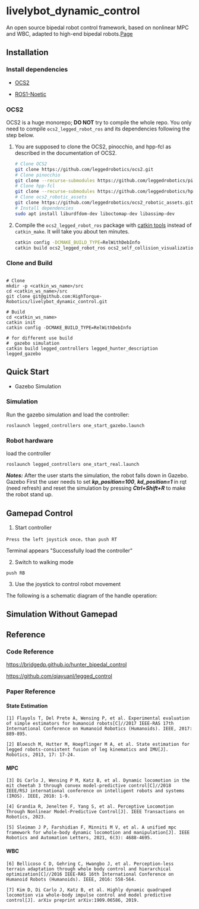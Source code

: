 # livelybot_dynamic_control
An open source bipedal robot control framework, based on nonlinear MPC and WBC, adapted to high-end bipedal robots.[Page](https://github.com/HighTorque-Robotics/livelybot_dynamic_control.git)

## Installation

### Install dependencies

- [OCS2](https://leggedrobotics.github.io/ocs2/installation.html#prerequisites)

- [ROS1-Noetic](http://wiki.ros.org/noetic)

### OCS2

OCS2 is a huge monorepo; **DO NOT** try to compile the whole repo. You only need to compile `ocs2_legged_robot_ros` and
its dependencies following the step below.

1. You are supposed to clone the OCS2, pinocchio, and hpp-fcl as described in the documentation of OCS2.
   ```bash
   # Clone OCS2
   git clone https://github.com/leggedrobotics/ocs2.git
   # Clone pinocchio
   git clone --recurse-submodules https://github.com/leggedrobotics/pinocchio.git
   # Clone hpp-fcl
   git clone --recurse-submodules https://github.com/leggedrobotics/hpp-fcl.git
   # Clone ocs2_robotic_assets
   git clone https://github.com/leggedrobotics/ocs2_robotic_assets.git
   # Install dependencies
   sudo apt install liburdfdom-dev liboctomap-dev libassimp-dev
   ```
2. Compile the `ocs2_legged_robot_ros` package with [catkin tools](https://catkin-tools.readthedocs.io/en/latest/)
   instead of `catkin_make`. It will take you about ten minutes.

   ```bash
   catkin config -DCMAKE_BUILD_TYPE=RelWithDebInfo 
   catkin build ocs2_legged_robot_ros ocs2_self_collision_visualization
   ```

### Clone and Build

```shell

# Clone
mkdir -p <catkin_ws_name>/src
cd <catkin_ws_name>/src
git clone git@github.com:HighTorque-Robotics/livelybot_dynamic_control.git

# Build
cd <catkin_ws_name>
catkin init
catkin config -DCMAKE_BUILD_TYPE=RelWithDebInfo

# for different use build 
#  gazebo simulation 
catkin build legged_controllers legged_hunter_description legged_gazebo
```

## Quick Start
- Gazebo Simulation
[]()

### Simulation

Run the gazebo simulation and load the controller:

```shell
roslaunch legged_controllers one_start_gazebo.launch    
```

### Robot hardware

load the controller

```shell
roslaunch legged_controllers one_start_real.launch
```

***Notes:***
    After the user starts the simulation, the robot falls down in Gazebo.
 Gazebo
     First the user needs to set ***kp_position=100***, ***kd_position=1*** in rqt (need refresh) and reset the simulation by pressing ***Ctrl+Shift+R*** to make the robot stand up.  

## Gamepad Control

1. Start controller
```
Press the left joystick once，than push RT
```

Terminal appears "Successfully load the controller"

2. Switch to walking mode

```
push RB
```

3. Use the joystick to control robot movement

The following is a schematic diagram of the handle operation:

<!-- ![](./docs/f710-gallery-1.png) -->

## Simulation Without Gamepad


## Reference

### Code Reference

https://bridgedp.github.io/hunter_bipedal_control

https://github.com/qiayuanl/legged_control

### Paper Reference

#### State Estimation

```
[1] Flayols T, Del Prete A, Wensing P, et al. Experimental evaluation of simple estimators for humanoid robots[C]//2017 IEEE-RAS 17th International Conference on Humanoid Robotics (Humanoids). IEEE, 2017: 889-895.

[2] Bloesch M, Hutter M, Hoepflinger M A, et al. State estimation for legged robots-consistent fusion of leg kinematics and IMU[J]. Robotics, 2013, 17: 17-24.

```

#### MPC
```
[3] Di Carlo J, Wensing P M, Katz B, et al. Dynamic locomotion in the mit cheetah 3 through convex model-predictive control[C]//2018 IEEE/RSJ international conference on intelligent robots and systems (IROS). IEEE, 2018: 1-9.

[4] Grandia R, Jenelten F, Yang S, et al. Perceptive Locomotion Through Nonlinear Model-Predictive Control[J]. IEEE Transactions on Robotics, 2023.

[5] Sleiman J P, Farshidian F, Minniti M V, et al. A unified mpc framework for whole-body dynamic locomotion and manipulation[J]. IEEE Robotics and Automation Letters, 2021, 6(3): 4688-4695.
```

#### WBC
```
[6] Bellicoso C D, Gehring C, Hwangbo J, et al. Perception-less terrain adaptation through whole body control and hierarchical optimization[C]//2016 IEEE-RAS 16th International Conference on Humanoid Robots (Humanoids). IEEE, 2016: 558-564.

[7] Kim D, Di Carlo J, Katz B, et al. Highly dynamic quadruped locomotion via whole-body impulse control and model predictive control[J]. arXiv preprint arXiv:1909.06586, 2019.
```
